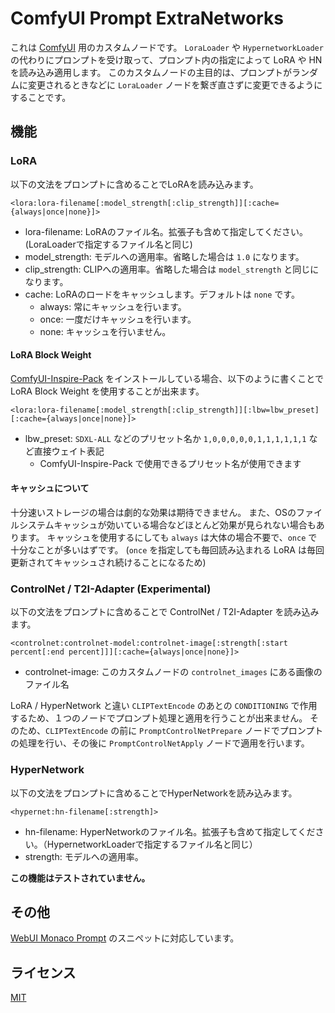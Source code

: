 # ComfyUI Prompt ExtraNetworks

これは [ComfyUI](https://github.com/comfyanonymous/ComfyUI) 用のカスタムノードです。
`LoraLoader` や `HypernetworkLoader` の代わりにプロンプトを受け取って、プロンプト内の指定によって LoRA や HN を読み込み適用します。
このカスタムノードの主目的は、プロンプトがランダムに変更されるときなどに `LoraLoader` ノードを繋ぎ直さずに変更できるようにすることです。

## 機能

### LoRA

以下の文法をプロンプトに含めることでLoRAを読み込みます。

```
<lora:lora-filename[:model_strength[:clip_strength]][:cache={always|once|none}]>
```

- lora-filename: LoRAのファイル名。拡張子も含めて指定してください。(LoraLoaderで指定するファイル名と同じ)
- model_strength: モデルへの適用率。省略した場合は `1.0` になります。
- clip_strength: CLIPへの適用率。省略した場合は `model_strength` と同じになります。
- cache: LoRAのロードをキャッシュします。デフォルトは `none` です。
  - always: 常にキャッシュを行います。
  - once: 一度だけキャッシュを行います。
  - none: キャッシュを行いません。

#### LoRA Block Weight

[ComfyUI-Inspire-Pack](https://github.com/ltdrdata/ComfyUI-Inspire-Pack) をインストールしている場合、以下のように書くことで LoRA Block Weight を使用することが出来ます。

```
<lora:lora-filename[:model_strength[:clip_strength]][:lbw=lbw_preset][:cache={always|once|none}]>
```

- lbw_preset: `SDXL-ALL` などのプリセット名か `1,0,0,0,0,0,1,1,1,1,1,1` など直接ウェイト表記
  - ComfyUI-Inspire-Pack で使用できるプリセット名が使用できます

#### キャッシュについて

十分速いストレージの場合は劇的な効果は期待できません。
また、OSのファイルシステムキャッシュが効いている場合などほとんど効果が見られない場合もあります。
キャッシュを使用するにしても `always` は大体の場合不要で、`once` で十分なことが多いはずです。
(`once` を指定しても毎回読み込まれる LoRA は毎回更新されてキャッシュされ続けることになるため)

### ControlNet / T2I-Adapter (Experimental)

以下の文法をプロンプトに含めることで ControlNet / T2I-Adapter を読み込みます。

```
<controlnet:controlnet-model:controlnet-image[:strength[:start percent[:end percent]]][:cache={always|once|none}]>
```

- controlnet-image: このカスタムノードの `controlnet_images` にある画像のファイル名

LoRA / HyperNetwork と違い `CLIPTextEncode` のあとの `CONDITIONING` で作用するため、１つのノードでプロンプト処理と適用を行うことが出来ません。
そのため、`CLIPTextEncode` の前に `PromptControlNetPrepare` ノードでプロンプトの処理を行い、その後に `PromptControlNetApply` ノードで適用を行います。

### HyperNetwork

以下の文法をプロンプトに含めることでHyperNetworkを読み込みます。

```
<hypernet:hn-filename[:strength]>
```

- hn-filename: HyperNetworkのファイル名。拡張子も含めて指定してください。（HypernetworkLoaderで指定するファイル名と同じ）
- strength: モデルへの適用率。

**この機能はテストされていません。**

## その他

[WebUI Monaco Prompt](https://github.com/Taremin/webui-monaco-prompt) のスニペットに対応しています。

## ライセンス

[MIT](./LICENSE)
